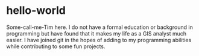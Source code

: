 # hello-world

Some-call-me-Tim here. I do not have a formal education or background in programming but have found that it makes my life as a GIS analyst much easier. I have joined git in the hopes of adding to my programming abilities while contributing to some fun projects.
